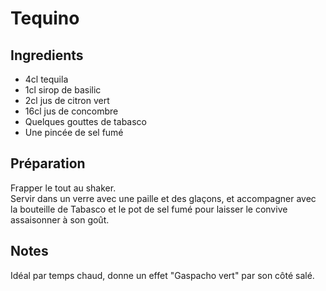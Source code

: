 # Tequino

## Ingredients

- 4cl tequila
- 1cl sirop de basilic 
- 2cl jus de citron vert 
- 16cl jus de concombre 
- Quelques gouttes de tabasco
- Une pincée de sel fumé 


## Préparation

Frapper le tout au shaker. \
Servir dans un verre avec une paille et des glaçons, et accompagner avec la bouteille de Tabasco et le pot de sel fumé pour laisser le convive assaisonner à son goût.
 
## Notes

Idéal par temps chaud, donne un effet "Gaspacho vert" par son côté salé. 
